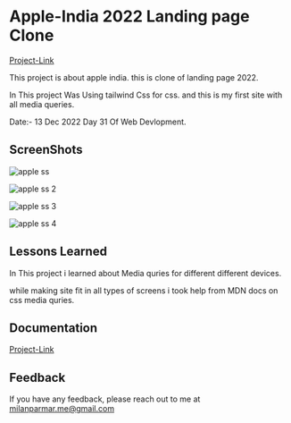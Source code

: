 
# Apple-India 2022 Landing page Clone


[Project-Link](https://apple-india-1.netlify.app)

This project is about apple india. this is clone of landing page 2022.

In This project Was Using tailwind Css for css.
and this is my first site with all media queries.

Date:- 13 Dec 2022 Day 31 Of Web Devlopment.

## ScreenShots

![apple ss](https://user-images.githubusercontent.com/114464208/216957565-a6022a0e-2af1-4ea8-8ec4-9c3d6c6d2539.png)

![apple ss 2](https://user-images.githubusercontent.com/114464208/216957586-c512a66f-69dc-4066-b955-1f25449ff84d.png)

![apple ss 3](https://user-images.githubusercontent.com/114464208/216957598-d8b8bec1-8610-4e27-a3b3-6e24db388b36.png)

![apple ss 4](https://user-images.githubusercontent.com/114464208/216957612-c7084db7-c6a5-44e9-9eb1-65c339fcaca3.png)

## Lessons Learned


In This project i learned about Media quries for different different devices.

while making site fit in all types of screens i took help from MDN docs on css media quries.
## Documentation

[Project-Link](https://apple-india-1.netlify.app)


## Feedback

If you have any feedback, please reach out to me at milanparmar.me@gmail.com


